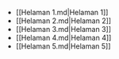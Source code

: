 - [[Helaman 1.md|Helaman 1]]
- [[Helaman 2.md|Helaman 2]]
- [[Helaman 3.md|Helaman 3]]
- [[Helaman 4.md|Helaman 4]]
- [[Helaman 5.md|Helaman 5]]